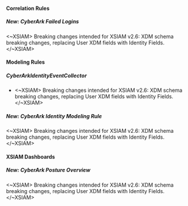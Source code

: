 
#### Correlation Rules

##### New: CyberArk Failed Logins

<~XSIAM> Breaking changes intended for XSIAM v2.6: XDM schema breaking changes, replacing User XDM fields with Identity Fields.</~XSIAM>

#### Modeling Rules

##### CyberArkIdentityEventCollector

-  <~XSIAM> Breaking changes intended for XSIAM v2.6: XDM schema breaking changes, replacing User XDM fields with Identity Fields.</~XSIAM>
##### New: CyberArk Identity Modeling Rule

<~XSIAM> Breaking changes intended for XSIAM v2.6: XDM schema breaking changes, replacing User XDM fields with Identity Fields.</~XSIAM>

#### XSIAM Dashboards

##### New: CyberArk Posture Overview

<~XSIAM> Breaking changes intended for XSIAM v2.6: XDM schema breaking changes, replacing User XDM fields with Identity Fields.</~XSIAM>
